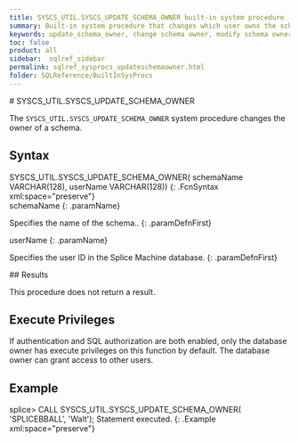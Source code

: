 ```yaml
---
title: SYSCS_UTIL.SYSCS_UPDATE_SCHEMA_OWNER built-in system procedure
summary: Built-in system procedure that changes which user owns the schema.
keywords: update_schema_owner, change schema owner, modify schema owner
toc: false
product: all
sidebar:  sqlref_sidebar
permalink: sqlref_sysprocs_updateschemaowner.html
folder: SQLReference/BuiltInSysProcs
---
```

<section>
<div class="TopicContent" data-swiftype-index="true" markdown="1">
# SYSCS_UTIL.SYSCS_UPDATE_SCHEMA_OWNER

The `SYSCS_UTIL.SYSCS_UPDATE_SCHEMA_OWNER` system procedure changes the
owner of a schema.

## Syntax

<div class="fcnWrapperWide" markdown="1">
    SYSCS_UTIL.SYSCS_UPDATE_SCHEMA_OWNER(
                             schemaName VARCHAR(128),
                             userName VARCHAR(128))
{: .FcnSyntax xml:space="preserve"}

</div>
<div class="paramList" markdown="1">
schemaName
{: .paramName}

Specifies the name of the schema..
{: .paramDefnFirst}

userName
{: .paramName}

Specifies the user ID in the Splice Machine database.
{: .paramDefnFirst}

</div>
## Results

This procedure does not return a result.

## Execute Privileges

If authentication and SQL authorization are both enabled, only the
database owner has execute privileges on this function by default. The
database owner can grant access to other users.

## Example

<div class="preWrapperWide" markdown="1">
    splice> CALL SYSCS_UTIL.SYSCS_UPDATE_SCHEMA_OWNER( 'SPLICEBBALL', 'Walt');
    Statement executed.
{: .Example xml:space="preserve"}

</div>
</div>
</section>

